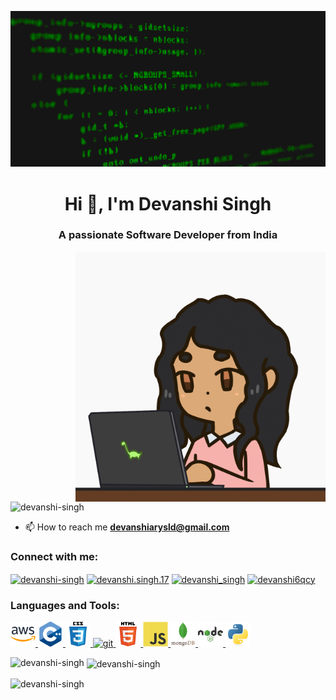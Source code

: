 ![MasterHead](https://github.com/Devanshi-singh/Devanshi-singh/blob/main/Master%20Banner.gif?raw=true)
<h1 align="center">Hi 👋, I'm Devanshi Singh</h1>
<h3 align="center">A passionate Software Developer from India</h3>
<img align="right" alt="Coding" width="400" src="https://github.com/Devanshi-singh/Devanshi-singh/blob/main/Girl%20Coding.gif?raw=true">

<p align="left"> <img src="https://komarev.com/ghpvc/?username=devanshi-singh&label=Profile%20views&color=0e75b6&style=flat" alt="devanshi-singh" /> </p>

- 📫 How to reach me **devanshiarysld@gmail.com**

<h3 align="left">Connect with me:</h3>
<p align="left">
<a href="https://linkedin.com/in/devanshi-singh-ba25a4250/" target="blank"><img align="center" src="https://raw.githubusercontent.com/rahuldkjain/github-profile-readme-generator/master/src/images/icons/Social/linked-in-alt.svg" alt="devanshi-singh" height="30" width="40" /></a>
<a href="https://instagram.com/devanshi.singh.17" target="blank"><img align="center" src="https://raw.githubusercontent.com/rahuldkjain/github-profile-readme-generator/master/src/images/icons/Social/instagram.svg" alt="devanshi.singh.17" height="30" width="40" /></a>
<a href="https://www.leetcode.com/devanshi_singh" target="blank"><img align="center" src="https://raw.githubusercontent.com/rahuldkjain/github-profile-readme-generator/master/src/images/icons/Social/leet-code.svg" alt="devanshi_singh" height="30" width="40" /></a>
<a href="https://auth.geeksforgeeks.org/user/devanshi6qcy" target="blank"><img align="center" src="https://raw.githubusercontent.com/rahuldkjain/github-profile-readme-generator/master/src/images/icons/Social/geeks-for-geeks.svg" alt="devanshi6qcy" height="30" width="40" /></a>
</p>

<h3 align="left">Languages and Tools:</h3>
<p align="left"> <a href="https://aws.amazon.com" target="_blank" rel="noreferrer"> <img src="https://raw.githubusercontent.com/devicons/devicon/master/icons/amazonwebservices/amazonwebservices-original-wordmark.svg" alt="aws" width="40" height="40"/> </a> <a href="https://www.w3schools.com/cpp/" target="_blank" rel="noreferrer"> <img src="https://raw.githubusercontent.com/devicons/devicon/master/icons/cplusplus/cplusplus-original.svg" alt="cplusplus" width="40" height="40"/> </a> <a href="https://www.w3schools.com/css/" target="_blank" rel="noreferrer"> <img src="https://raw.githubusercontent.com/devicons/devicon/master/icons/css3/css3-original-wordmark.svg" alt="css3" width="40" height="40"/> </a> <a href="https://git-scm.com/" target="_blank" rel="noreferrer"> <img src="https://www.vectorlogo.zone/logos/git-scm/git-scm-icon.svg" alt="git" width="40" height="40"/> </a> <a href="https://www.w3.org/html/" target="_blank" rel="noreferrer"> <img src="https://raw.githubusercontent.com/devicons/devicon/master/icons/html5/html5-original-wordmark.svg" alt="html5" width="40" height="40"/> </a> <a href="https://developer.mozilla.org/en-US/docs/Web/JavaScript" target="_blank" rel="noreferrer"> <img src="https://raw.githubusercontent.com/devicons/devicon/master/icons/javascript/javascript-original.svg" alt="javascript" width="40" height="40"/> </a> <a href="https://www.mongodb.com/" target="_blank" rel="noreferrer"> <img src="https://raw.githubusercontent.com/devicons/devicon/master/icons/mongodb/mongodb-original-wordmark.svg" alt="mongodb" width="40" height="40"/> </a> <a href="https://nodejs.org" target="_blank" rel="noreferrer"> <img src="https://raw.githubusercontent.com/devicons/devicon/master/icons/nodejs/nodejs-original-wordmark.svg" alt="nodejs" width="40" height="40"/> </a> <a href="https://www.python.org" target="_blank" rel="noreferrer"> <img src="https://raw.githubusercontent.com/devicons/devicon/master/icons/python/python-original.svg" alt="python" width="40" height="40"/> </a> </p>

<p><img align="left" src="https://github-readme-stats.vercel.app/api/top-langs?username=devanshi-singh&show_icons=true&locale=en&layout=compact" alt="devanshi-singh" /></p>

<p>&nbsp;<img align="center" src="https://github-readme-stats.vercel.app/api?username=devanshi-singh&show_icons=true&locale=en" alt="devanshi-singh" /></p>

<p><img align="center" src="https://github-readme-streak-stats.herokuapp.com/?user=devanshi-singh&" alt="devanshi-singh" /></p>
